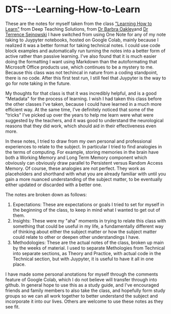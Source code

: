 # DTS---Learning-How-to-Learn

These are the notes for myself taken from the class ["Learning How to Learn"](https://www.coursera.org/learn/learning-how-to-learn) from Deep Teaching Solutions, from [Dr Barbra Oakley](https://en.wikipedia.org/wiki/Barbara_Oakley)and [Dr Terrence Sejnowski](https://en.wikipedia.org/wiki/Terry_Sejnowski) I have switched from using One Note for any of my note taking to Juypyter notebooks, hosted on Google Colab, mainly because I realized it was a better format for taking technical notes. I could use code block examples and automatically run turning the notes into a better form of active rather than passive learning. I've also found that it is much easier doing the formatting I want using Markdown than the autoformating that Microsoft Office products use, which continues to be a mystery to me. Because this class was not techincal in nature from a coding standpoint, there is no code. After this first test run, I still feel that Juypyter is the way to go for note taking in the future.

My thoughts for that class is that it was incredibly helpful, and is a good "Metadata" for the process of learning. I wish I had taken this class before the other classes I've taken, because I could have learned in a much more efficient way. At the same time, I've definitely noticed that some of the "tricks" I've picked up over the years to help me learn were what were suggested by the teachers, and it was good to understand the neurological reasons that they did work, which should aid in their effectiveness even more.

In these notes, I tried to draw from my own personal and professional experiences to relate to the subject. In particular I tried to find analogies in the terms of computing. For example, storing memories in the brain have both a Working Memory and Long Term Memory component which obviously can obviously draw parallel to Persistent versus Random Access Memory. Of course, these analogies are not perfect. They work as placeholders and shorthand with what you are already familiar with until you gain a more nuanced understanding of the subject matter, to be eventually either updated or discarded with a better one.

The notes are broken down as follows:

1. Expectations: These are expectations or goals I tried to set for myself in the beginning of the class, to keep in mind what I wanted to get out of them.
2. Insights: These were my "aha" moments in trying to relate this class with something that could be useful in my life, a fundamentally different way of thinking about either the subject matter or how the subject matter could relate to other or deepen other understandings I have.
3. Methodologies: These are the actual notes of the class, broken up main by the weeks of material. I used to separate Methologies from Technical into separate sections, as Theory and Practice, with actual code in the Technical section, but with Juypyter, it is useful to have it all in one place.

I have made some personal anotations for myself through the comments feature of Google Colab, which I do not believe will transfer through into github. In general hope to use this as a study guide, and I've encouraged friends and family members to also take the class, and hopefully form study groups so we can all work together to better understand the subject and incorporate it into our lives. Others are welcome to use these notes as they see fit.
